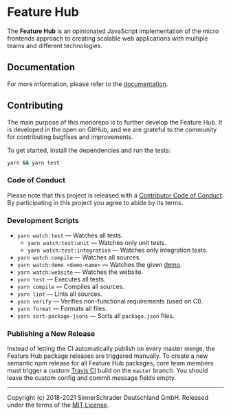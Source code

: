 # Feature Hub

The **Feature Hub** is an opinionated JavaScript implementation of the micro
frontends approach to creating scalable web applications with multiple teams and
different technologies.

## Documentation

For more information, please refer to the [documentation][documentation].

## Contributing

The main purpose of this monorepo is to further develop the Feature Hub. It is
developed in the open on GitHub, and we are grateful to the community for
contributing bugfixes and improvements.

To get started, install the dependencies and run the tests:

```sh
yarn && yarn test
```

### Code of Conduct

Please note that this project is released with a [Contributor Code of
Conduct][code-of-conduct]. By participating in this project you agree to abide
by its terms.

### Development Scripts

- `yarn watch:test` — Watches all tests.
  - `yarn watch:test:unit` — Watches only unit tests.
  - `yarn watch:test:integration` — Watches only integration tests.
- `yarn watch:compile` — Watches all sources.
- `yarn watch:demo <demo-name>` — Watches the given
  [demo][demos-package-getting-started].
- `yarn watch:website` — Watches the website.
- `yarn test` — Executes all tests.
- `yarn compile` — Compiles all sources.
- `yarn lint` — Lints all sources.
- `yarn verify` — Verifies non-functional requirements (used on CI).
- `yarn format` — Formats all files.
- `yarn sort-package-jsons` — Sorts all `package.json` files.

### Publishing a New Release

Instead of letting the CI automatically publish on every master merge, the
Feature Hub package releases are triggered manually. To create a new semantic
npm release for all Feature Hub packages, core team members must trigger a
custom [Travis CI][travis-ci] build on the `master` branch. You should leave the
custom config and commit message fields empty.

---

Copyright (c) 2018-2021 SinnerSchrader Deutschland GmbH. Released under the
terms of the [MIT License][license].

[code-of-conduct]:
  https://github.com/sinnerschrader/feature-hub/blob/master/CODE_OF_CONDUCT.md
[demos-package-getting-started]:
  https://github.com/sinnerschrader/feature-hub/tree/master/packages/demos#getting-started
[documentation]: https://feature-hub.io/docs/getting-started/introduction.html
[license]: https://github.com/sinnerschrader/feature-hub/blob/master/LICENSE
[travis-ci]: https://travis-ci.com/sinnerschrader/feature-hub
